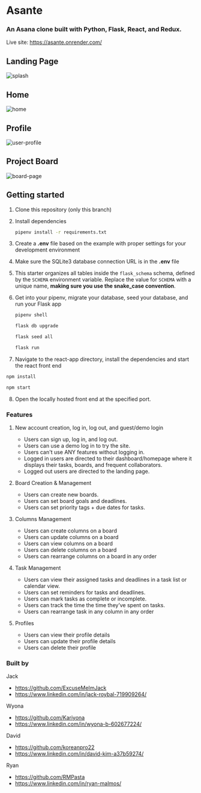 # Asante

### An Asana clone built with Python, Flask, React, and Redux.

Live site: https://asante.onrender.com/

## Landing Page
![splash](https://github.com/ExcuseMeImJack/asante/assets/107484881/d220dfe9-ae2c-4b8c-abeb-15a284fb0133)

## Home
![home](https://github.com/ExcuseMeImJack/asante/assets/107484881/fc5a2322-d443-4ed2-a640-b173c235ac75)

## Profile
![user-profile](https://github.com/ExcuseMeImJack/asante/assets/107484881/3dfaf3e8-0b34-4142-b791-90fd547751e8)

## Project Board
![board-page](https://github.com/ExcuseMeImJack/asante/assets/107484881/35e87c9c-3908-4415-b65f-618fd723b073)

## Getting started
1. Clone this repository (only this branch)

2. Install dependencies

      ```bash
      pipenv install -r requirements.txt
      ```

3. Create a **.env** file based on the example with proper settings for your
   development environment

4. Make sure the SQLite3 database connection URL is in the **.env** file

5. This starter organizes all tables inside the `flask_schema` schema, defined
   by the `SCHEMA` environment variable.  Replace the value for
   `SCHEMA` with a unique name, **making sure you use the snake_case
   convention**.

6. Get into your pipenv, migrate your database, seed your database, and run your Flask app

   ```bash
   pipenv shell
   ```

   ```bash
   flask db upgrade
   ```

   ```bash
   flask seed all
   ```

   ```bash
   flask run
   ```

7. Navigate to the react-app directory, install the dependencies and start the react front end

```bash
npm install
```

```bash
npm start
```
8. Open the locally hosted front end at the specified port.

### Features

1. New account creation, log in, log out, and guest/demo login
    - Users can sign up, log in, and log out.
    - Users can use a demo log in to try the site.
    - Users can't use ANY features without logging in.
    - Logged in users are directed to their dashboard/homepage where it displays their tasks, boards, and frequent collaborators.
    - Logged out users are directed to the landing page.

2. Board Creation & Management
    - Users can create new boards.
    - Users can set board goals and deadlines.
    - Users can set priority tags + due dates for tasks.

3. Columns Management
    - Users can create columns on a board
    - Users can update columns on a board
    - Users can view columns on a board
    - Users can delete columns on a board
    - Users can rearrange columns on a board in any order

4. Task Management
    - Users can view their assigned tasks and deadlines in a task list or calendar view.
    - Users can set reminders for tasks and deadlines.
    - Users can mark tasks as complete or incomplete.
    - Users can track the time the time they’ve spent on tasks.
    - Users can rearrange task in any column in any order

5. Profiles
    - Users can view their profile details
    - Users can update their profile details
    - Users can delete their profile

### Built by

Jack
- https://github.com/ExcuseMeImJack
- https://www.linkedin.com/in/jack-roybal-719909264/

Wyona
- https://github.com/Kariyona
- https://www.linkedin.com/in/wyona-b-602677224/

David
- https://github.com/koreanpro22
- https://www.linkedin.com/in/david-kim-a37b59274/

Ryan
- https://github.com/RMPasta
- https://www.linkedin.com/in/ryan-malmos/
